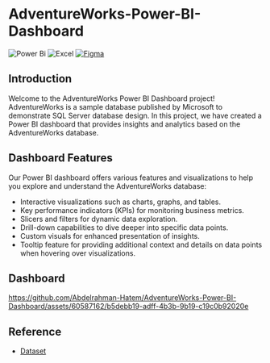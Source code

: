 # AdventureWorks-Power-BI-Dashboard

![Power Bi](https://img.shields.io/badge/power_bi-F2C811?style=for-the-badge&logo=powerbi&logoColor=black) 
![Excel](https://img.shields.io/badge/Microsoft%20Excel-217346.svg?style=for-the-badge&logo=Microsoft-Excel&logoColor=white) 
[![Figma](https://img.shields.io/badge/Figma-F24E1E?style=for-the-badge&logo=figma&logoColor=white)](https://www.figma.com/)

## Introduction
Welcome to the AdventureWorks Power BI Dashboard project! AdventureWorks is a sample database published by Microsoft to demonstrate SQL Server database design. In this project, we have created a Power BI dashboard that provides insights and analytics based on the AdventureWorks database.

## Dashboard Features
Our Power BI dashboard offers various features and visualizations to help you explore and understand the AdventureWorks database:

- Interactive visualizations such as charts, graphs, and tables.
- Key performance indicators (KPIs) for monitoring business metrics.
- Slicers and filters for dynamic data exploration.
- Drill-down capabilities to dive deeper into specific data points.
- Custom visuals for enhanced presentation of insights.
- Tooltip feature for providing additional context and details on data points when hovering over visualizations.

## Dashboard 


https://github.com/Abdelrahman-Hatem/AdventureWorks-Power-BI-Dashboard/assets/60587162/b5debb19-adff-4b3b-9b19-c19c0b92020e

## Reference 
 - [Dataset](https://learn.microsoft.com/en-us/sql/samples/adventureworks-install-configure?view=sql-server-ver15&tabs=tsql)
